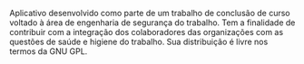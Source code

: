 Aplicativo desenvolvido como parte de um trabalho de conclusão de curso voltado à área de engenharia de segurança do trabalho. 
Tem a finalidade de contribuir com a integração dos colaboradores das organizações com as questões de saúde e higiene do trabalho. 
Sua distribuição é livre nos termos da GNU GPL.
